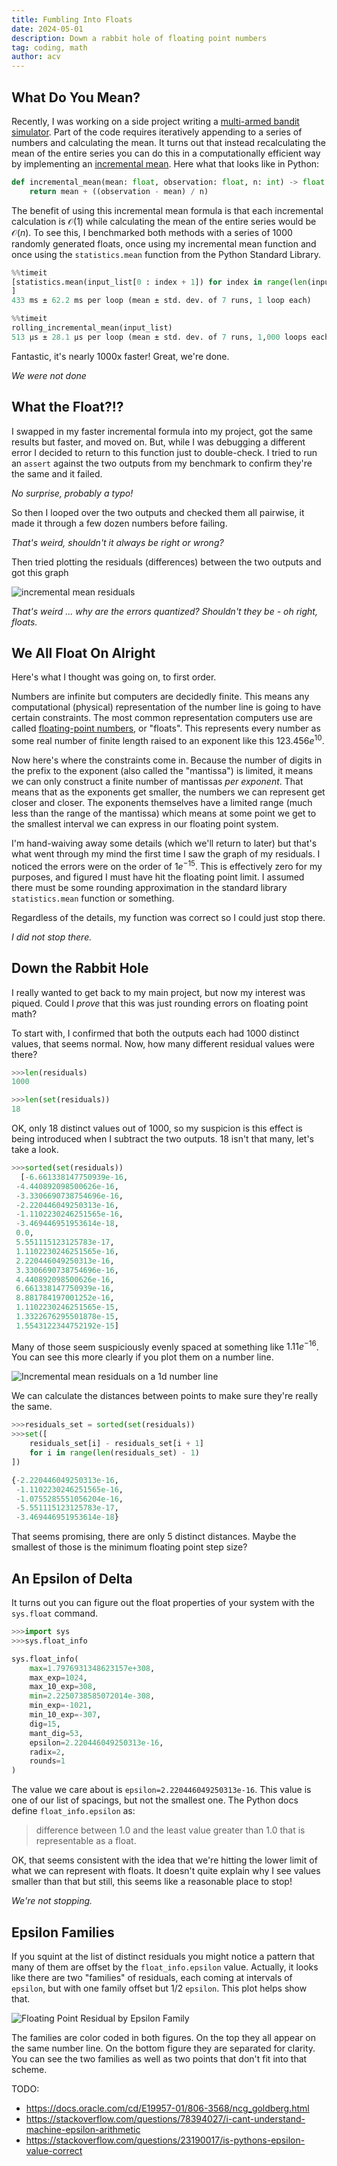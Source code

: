 ```yaml
---
title: Fumbling Into Floats
date: 2024-05-01
description: Down a rabbit hole of floating point numbers
tag: coding, math
author: acv
---
```


## What Do You Mean?

Recently, I was working on a side project writing a [multi-armed bandit simulator](https://github.com/acviana/multiarmed-bandit-simulation/tree/main). Part of the code requires iteratively appending to a series of numbers and calculating the mean. It turns out that instead recalculating the mean of the entire series you can do this in a computationally efficient way by implementing an [incremental mean](https://math.stackexchange.com/a/106720). Here what that looks like in Python:

```python
def incremental_mean(mean: float, observation: float, n: int) -> float:
    return mean + ((observation - mean) / n)
```

The benefit of using this incremental mean formula is that each incremental calculation is $\mathcal{O}(1)$ while calculating the mean of the entire series would be $\mathcal{O}(n)$. To see this, I benchmarked both methods with a series of 1000 randomly generated floats, once using my incremental mean function and once using the `statistics.mean` function from the Python Standard Library.


```python
%%timeit
[statistics.mean(input_list[0 : index + 1]) for index in range(len(input_list))
]
433 ms ± 62.2 ms per loop (mean ± std. dev. of 7 runs, 1 loop each)

%%timeit
rolling_incremental_mean(input_list)
513 µs ± 28.1 µs per loop (mean ± std. dev. of 7 runs, 1,000 loops each)
```
Fantastic, it's nearly 1000x faster! Great, we're done. 

_We were not done_

## What the Float?!?

I swapped in my faster incremental formula into my project, got the same results but faster, and moved on. But, while I was debugging a different error I decided to return to this function just to double-check. I tried to run an `assert` against the two outputs from my benchmark to confirm they're the same and it failed.

_No surprise, probably a typo!_ 

So then I looped over the two outputs and checked them all pairwise, it made it through a few dozen numbers before failing.

_That's weird, shouldn't it always be right or wrong?_ 

Then tried plotting the residuals (differences) between the two outputs and got this graph

![incremental mean residuals](../../public/images/incremental-mean-residuals.png)

_That's weird ... why are the errors quantized? Shouldn't they be - oh right, floats._ 

## We All Float On Alright

Here's what I thought was going on, to first order.

Numbers are infinite but computers are decidedly finite. This means any computational (physical) representation of the number line is going to have certain constraints. The most common representation computers use are called [floating-point numbers](https://en.wikipedia.org/wiki/Floating-point_arithmetic), or "floats". This represents every number as some real number of finite length raised to an exponent like this $123.456e^{10}$. 

Now here's where the constraints come in. Because the number of digits in the prefix to the exponent (also called the "mantissa") is limited, it means we can only construct a finite number of mantissas _per exponent_. That means that as the exponents get smaller, the numbers we can represent get closer and closer. The exponents themselves have a limited range (much less than the range of the mantissa) which means at some point we get to the smallest interval we can express in our floating point system.  

I'm hand-waiving away some details (which we'll return to later) but that's what went through my mind the first time I saw the graph of my residuals. I noticed the errors were on the order of $1e^{-15}$. This is effectively zero for my purposes, and figured I must have hit the floating point limit. I assumed there must be some rounding approximation in the standard library `statistics.mean` function or something.

Regardless of the details, my function was correct so I could just stop there. 

_I did not stop there._

## Down the Rabbit Hole

I really wanted to get back to my main project, but now my interest was piqued. Could I _prove_ that this was just rounding errors on floating point math?

To start with, I confirmed that both the outputs each had 1000 distinct values, that seems normal. Now, how many different residual values were there?

```python
>>>len(residuals)
1000

>>>len(set(residuals))
18
```
OK, only 18 distinct values out of 1000, so my suspicion is this effect is being introduced when I subtract the two outputs. 18 isn't that many, let's take a look.

```python
>>>sorted(set(residuals))
  [-6.661338147750939e-16,
 -4.440892098500626e-16,
 -3.3306690738754696e-16,
 -2.220446049250313e-16,
 -1.1102230246251565e-16,
 -3.469446951953614e-18,
 0.0,
 5.551115123125783e-17,
 1.1102230246251565e-16,
 2.220446049250313e-16,
 3.3306690738754696e-16,
 4.440892098500626e-16,
 6.661338147750939e-16,
 8.881784197001252e-16,
 1.1102230246251565e-15,
 1.3322676295501878e-15,
 1.5543122344752192e-15]
```
Many of those seem suspiciously evenly spaced at something like $1.11e^{-16}$. You can see this more clearly if you plot them on a number line.

![Incremental mean residuals on a 1d number line](../../public/images/floating-point-residuals-1d.png)

We can calculate the distances between points to make sure they're really the same.

```python
>>>residuals_set = sorted(set(residuals))
>>>set([
    residuals_set[i] - residuals_set[i + 1] 
    for i in range(len(residuals_set) - 1)
])

{-2.220446049250313e-16,
 -1.1102230246251565e-16,
 -1.0755285551056204e-16,
 -5.551115123125783e-17,
 -3.469446951953614e-18}
```

That seems promising, there are only 5 distinct distances. Maybe the smallest of those is the minimum floating point step size?

## An Epsilon of Delta

It turns out you can figure out the float properties of your system with the `sys.float` command.

```python
>>>import sys
>>>sys.float_info

sys.float_info(
    max=1.7976931348623157e+308, 
    max_exp=1024, 
    max_10_exp=308, 
    min=2.2250738585072014e-308, 
    min_exp=-1021, 
    min_10_exp=-307, 
    dig=15, 
    mant_dig=53, 
    epsilon=2.220446049250313e-16, 
    radix=2, 
    rounds=1
)
```

The value we care about is `epsilon=2.220446049250313e-16`. This value is one of our list of spacings, but not the smallest one. The Python docs define `float_info.epsilon` as:

> difference between 1.0 and the least value greater than 1.0 that is representable as a float.

OK, that seems consistent with the idea that we're hitting the lower limit of what we can represent with floats. It doesn't quite explain why I see values smaller than that but still, this seems like a reasonable place to stop!

_We're not stopping._

## Epsilon Families

If you squint at the list of distinct residuals you might notice a pattern that many of them are offset by the `float_info.epsilon` value. Actually, it looks like there are two "families" of residuals, each coming at intervals of `epsilon`, but with one family offset but 1/2 `epsilon`. This plot helps show that. 

![Floating Point Residual by Epsilon Family](../../public/images/floating-point-residuals-by-epsilon-family.png)

The families are color coded in both figures. On the top they all appear on the same number line. On the bottom figure they are separated for clarity. You can see the two families as well as two points that don't fit into that scheme.

TODO:
- https://docs.oracle.com/cd/E19957-01/806-3568/ncg_goldberg.html
- https://stackoverflow.com/questions/78394027/i-cant-understand-machine-epsilon-arithmetic
- https://stackoverflow.com/questions/23190017/is-pythons-epsilon-value-correct
